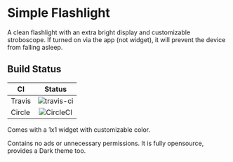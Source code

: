 # Simple Flashlight

A clean flashlight with an extra bright display and customizable stroboscope. If turned on via the app (not widget), it will prevent the device from falling asleep.

## Build Status
| CI       |      Status   |
|----------|:-------------:|
| Travis   |  ![travis-ci](https://travis-ci.org/hatamiarash7/Flashlight.svg?branch=master) |
| Circle   |    ![CircleCI](https://circleci.com/gh/hatamiarash7/Flashlight/tree/master.svg?style=svg)   |

Comes with a 1x1 widget with customizable color.

Contains no ads or unnecessary permissions. It is fully opensource, provides a Dark theme too.
